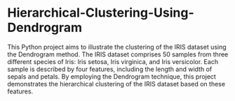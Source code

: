 # Hierarchical-Clustering-Using-Dendrogram
This Python project aims to illustrate the clustering of the IRIS dataset using the Dendrogram method. The IRIS dataset comprises 50 samples from three different species of Iris: Iris setosa, Iris virginica, and Iris versicolor. Each sample is described by four features, including the length and width of sepals and petals. By employing the Dendrogram technique, this project demonstrates the hierarchical clustering of the IRIS dataset based on these features.

